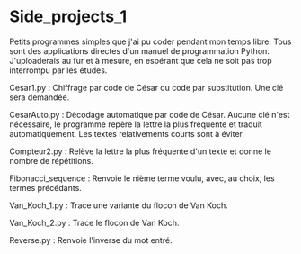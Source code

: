 # Side_projects_1


Petits programmes simples que j'ai pu coder pendant mon temps libre. Tous sont des applications directes d'un manuel de programmation Python. J'uploaderais au fur et à mesure, en espérant que cela ne soit pas trop interrompu par les études.

Cesar1.py : Chiffrage par code de César ou code par substitution. Une clé sera demandée.

CesarAuto.py : Décodage automatique par code de César. Aucune clé n'est nécessaire, le programme repère la lettre la plus fréquente et traduit automatiquement. Les textes relativements courts sont à éviter.

Compteur2.py : Relève la lettre la plus fréquente d'un texte et donne le nombre de répétitions.

Fibonacci_sequence : Renvoie le nième terme voulu, avec, au choix, les termes précédants.

Van_Koch_1.py : Trace une variante du flocon de Van Koch.

Van_Koch_2.py : Trace le flocon de Van Koch.

Reverse.py : Renvoie l'inverse du mot entré.

